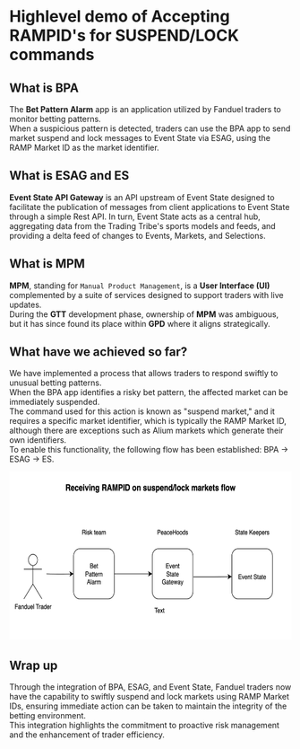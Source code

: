 # Highlevel demo of Accepting RAMPID's for SUSPEND/LOCK commands

## What is BPA
The **Bet Pattern Alarm** app is an application utilized by Fanduel traders to monitor betting patterns.  
When a suspicious pattern is detected, traders can use the BPA app to send market suspend and lock messages to Event State via ESAG, using the RAMP Market ID as the market identifier.

## What is ESAG and ES
**Event State API Gateway** is an API upstream of Event State designed to facilitate the publication of messages from client applications to Event State through a simple Rest API. In turn, Event State acts as a central hub, aggregating data from the Trading Tribe's sports models and feeds, and providing a delta feed of changes to Events, Markets, and Selections.

## What is MPM
**MPM**, standing for `Manual Product Management`, is a **User Interface (UI)** complemented by a suite of services designed to support traders with live updates.  
During the **GTT** development phase, ownership of **MPM** was ambiguous, but it has since found its place within **GPD** where it aligns strategically.

## What have we achieved so far?
We have implemented a process that allows traders to respond swiftly to unusual betting patterns.  
When the BPA app identifies a risky bet pattern, the affected market can be immediately suspended.  
The command used for this action is known as "suspend market," and it requires a specific market identifier, which is typically the RAMP Market ID, although there are exceptions such as Alium markets which generate their own identifiers.  
To enable this functionality, the following flow has been established: BPA → ESAG → ES.

<img src=rampid.png alt="RAMPID FLOW" width="600" height="300" />

## Wrap up
Through the integration of BPA, ESAG, and Event State, Fanduel traders now have the capability to swiftly suspend and lock markets using RAMP Market IDs, ensuring immediate action can be taken to maintain the integrity of the betting environment.  
This integration highlights the commitment to proactive risk management and the enhancement of trader efficiency.
